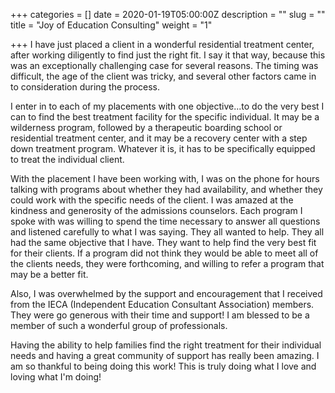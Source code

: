 +++
categories = []
date = 2020-01-19T05:00:00Z
description = ""
slug = ""
title = "Joy of Education Consulting"
weight = "1"

+++
I have just placed a client in a wonderful residential treatment center, after working diligently to find just the right fit. I say it that way, because this was an exceptionally challenging case for several reasons. The timing was difficult, the age of the client was tricky, and several other factors came in to consideration during the process. 

I enter in to each of my placements with one objective...to do the very best I can to find the best treatment facility for the specific individual. It may be a wilderness program, followed by a therapeutic boarding school or residential treatment center, and it may be a recovery center with a step down treatment program. Whatever it is, it has to be specifically equipped to treat the individual client.

With the placement I have been working with, I was on the phone for hours talking with programs about whether they had availability, and whether they could work with the specific needs of the client. I was amazed at the kindness and generosity of the admissions counselors. Each program I spoke with was willing to spend the time necessary to answer all questions and listened carefully to what I was saying. They all wanted to help. They all had the same objective that I have. They want to help find the very best fit for their clients. If a program did not think they would be able to meet all of the clients needs, they were forthcoming, and willing to refer a program that may be a better fit. 

Also, I was overwhelmed by the support and encouragement that I received from the IECA (Independent Education Consultant Association) members. They were go generous with their time and support! I am blessed to be a member of such a wonderful group of professionals. 

Having the ability to help families find the right treatment for their individual needs and having a great community of support has really been amazing. I am so thankful to being doing this work! This is truly doing what I love and loving what I'm doing!